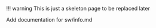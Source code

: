!!! warning
    This is just a skeleton page to be replaced later


Add documentation for sw/info.md
